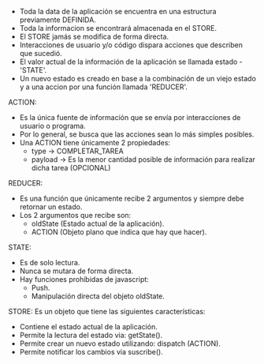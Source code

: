 * Toda la data de la aplicación se encuentra en una estructura previamente DEFINIDA.
* Toda la informacion se encontrará almacenada en el STORE.
* El STORE jamás se modifica de forma directa.
* Interacciones de usuario y/o código dispara acciones que describen que sucedió.
* El valor actual de la información de la aplicación se llamada estado - 'STATE'.
* Un nuevo estado es creado en base a la combinación de un viejo estado y a una accion por una función llamada 'REDUCER'.


ACTION:
* Es la única fuente de información que se envía por interacciones de usuario o programa.
* Por lo general, se busca que las acciones sean lo más simples posibles.
* Una ACTION tiene únicamente 2 propiedades:
    - type -> COMPLETAR_TAREA
    - payload -> Es la menor cantidad posible de información para realizar dicha tarea (OPCIONAL)


REDUCER:
* Es una función que únicamente recibe 2 argumentos y siempre debe retornar un estado.
* Los 2 argumentos que recibe son:
    - oldState (Estado actual de la aplicación).
    - ACTION (Objeto plano que indica que hay que hacer).

STATE:
* Es de solo lectura.
* Nunca se mutara de forma directa.
* Hay funciones prohíbidas de javascript:
    - Push.
    - Manipulación directa del objeto oldState.

STORE:
Es un objeto que tiene las siguientes características:
* Contiene el estado actual de la aplicación.
* Permite la lectura del estado via: getState().
* Permite crear un nuevo estado utilizando: dispatch (ACTION).
* Permite notificar los cambios via suscribe().